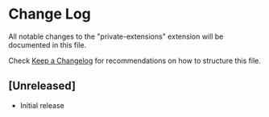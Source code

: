 # Change Log

All notable changes to the "private-extensions" extension will be documented in this file.

Check [Keep a Changelog](http://keepachangelog.com/) for recommendations on how to structure this file.

## [Unreleased]

- Initial release